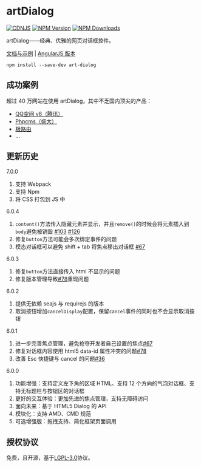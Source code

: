 #	artDialog

[![CDNJS](https://img.shields.io/cdnjs/v/artDialog.svg)](https://cdnjs.com/libraries/artDialog)
[![NPM Version][npm-image]][npm-url]
[![NPM Downloads][downloads-image]][downloads-url]

artDialog——经典、优雅的网页对话框控件。

[文档与示例](http://aui.github.io/artDialog/doc/index.html) | [AngularJS 版本](https://github.com/aui/angular-popups)

```
npm install --save-dev art-dialog
```

##	成功案例

超过 40 万网站在使用 artDialog，其中不乏国内顶尖的产品：

*	[QQ空间 v8（腾讯）](http://qzone.qq.com)
*	[Phpcms（盛大）](http://www.phpcms.cn)
*	[极路由](http://www.hiwifi.com)
*	...

##	更新历史

7.0.0

1. 支持 Webpack
2. 支持 Npm
2. 将 CSS 打包到 JS 中

6.0.4

1. ``content()``方法传入隐藏元素并显示，并且``remove()``的时候会将元素插入到``body``避免被销毁 [#103](https://github.com/aui/artDialog/issues/103) [#126](https://github.com/aui/artDialog/issues/126)
2. 修复``button``方法可能会多次绑定事件的问题
3. 模态对话框可以避免 shift + tab 将焦点移出对话框 [#67](https://github.com/aui/artDialog/issues/67)

6.0.3

1. 修复``button``方法直接传入 html 不显示的问题
2. 修复版本管理导致[#78](https://github.com/aui/artDialog/issues/78)重现问题

6.0.2

1. 提供无依赖 seajs 与 requirejs 的版本
2. 取消按钮增加``cancelDisplay``配置，保留``cancel``事件的同时也不会显示取消按钮

6.0.1

1. 进一步完善焦点管理，避免抢夺开发者自己设置的焦点[#67](https://github.com/aui/artDialog/issues/67)
2. 修复对话框内容使用 html5 data-id 属性冲突的问题[#78](https://github.com/aui/artDialog/issues/78)
3. 改善 Esc 快捷键与 cancel 的问题[#36](https://github.com/aui/artDialog/issues/36)

6.0.0

1. 功能增强：支持定义左下角的区域 HTML、支持 12 个方向的气泡对话框、支持无标题栏与按钮区的对话框
2. 更好的交互体验：更加先进的焦点管理，支持无障碍访问
3. 面向未来：基于 HTML5 Dialog 的 API
4. 模块化：支持 AMD、CMD 规范
5. 可选增强版：拖拽支持、简化框架页面调用

##	授权协议

免费，且开源，基于[LGPL-3.0](./LICENSE.md)协议。


[npm-image]: https://img.shields.io/npm/v/art-dialog.svg
[npm-url]: https://npmjs.org/package/art-dialog
[downloads-image]: https://img.shields.io/npm/dm/art-dialog.svg
[downloads-url]: https://npmjs.org/package/art-dialog
